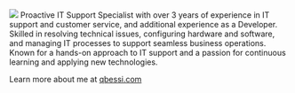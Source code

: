 <img src="https://qbessi.com/_astro/devops.Bt_in2KF_Z2wmS1N.webp" />
Proactive IT Support Specialist with over 3 years of experience in IT support and customer service, and additional experience as a Developer. Skilled in resolving technical issues, configuring hardware and software, and managing IT processes to support seamless business operations. Known for a hands-on approach to IT support and a passion for continuous learning and applying new technologies.

Learn more about me at [qbessi.com](http://qbessi.com)
